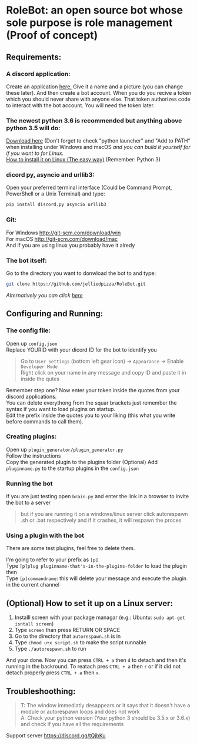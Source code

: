# RoleBot: an open source bot whose sole purpose is role management (Proof of concept)


## **Requirements:**

### **A discord application**:
Create an application [here.](https://discordapp.com/developers/applications/me)
Give it a name and a picture (you can change these later).
And then create a bot account.
When you do you recive a token which you should never share with anyone else. That token authorizes code to interact with the bot account.
You will need the token later.


### **The newest python 3.6** is recommended but anything above python 3.5 will do:
[Download here](https://www.python.org/downloads/release) (Don't forget to check "python launcher" and "Add to PATH" when installing under Windows and macOS *and you can build it yourself  for if you want to for Linux.*  
[How to install it on Linux (The easy way)](https://packaging.python.org/guides/installing-using-linux-tools/) (Remember: Python 3)


### **dicord py, asyncio and urllib3**:
Open your preferred terminal interface (Could be Command Prompt, PowerShell or a Unix Terminal) and type:
```python
pip install discord.py asyncio urllib3
```

### **Git**:
For Windows http://git-scm.com/download/win  
For macOS http://git-scm.com/download/mac  
And if you are using linux you probably have it alredy


### **The bot itself**:
Go to the directory you want to donwload the bot to and type:
```bash
git clone https://github.com/jelliedpizza/RoleBot.git
```
*Alternatively you can click [here](https://github.com/jelliedpizza/RoleBot/archive/master.zip)*



## **Configuring and Running:**

### **The config file**:
Open up `config.json`   
Replace YOURID with your dicord ID for the bot to identify you
> Go to `User Settings` (bottom left gear icon) -> `Appearance` -> Enable `Developer Mode`  
> Right click on your name in any message and copy ID and paste it in inside the qutes  

Remember step one? Now enter your token inside the quotes from your discord applications.  
You can delete everythong from the squar brackets just remember the syntax if you want to load plugins on startup.  
Edit the prefix inside the quotes you to your liking (this what you write before commands to call them).

### **Creating plugins**:
Open up ``plugin_generator/plugin_generator.py``  
Follow the instructions  
Copy the generated plugin to the plugins folder
(Optional) Add `pluginname.py` to the startup plugins in the `config.json`

### **Running the bot**
If you are just testing open `brain.py` and enter the link in a browser to invite the bot to a server  
> but if you are running it on a windows/linux server click autorespawn .sh or .bat respectively and if it crashes, it will respawn the proces

### **Using a plugin with the bot**
There are some test plugins, feel free to delete them.  

I'm going to refer to your prefix as `[p]`  
Type `[p]plug pluginname-that's-in-the-plugins-folder` to load the plugin then  
Type `[p]commandname`: this will delete your message and execute the plugin in the current channel  




## **(Optional) How to set it up on a Linux server:**

1. Installl screen with your package managar (e.g.: Ubuntu: `sudo apt-get isntall screen`)
1. Type `screen` than press RETURN OR SPACE
1. Go to the directory that `autorespawn.sh` is in
1. Type ``chmod u+x script.sh`` to make the script runnable
1. Type `./autorespawn.sh` to run  

And your done. Now you can press `CTRL + a` then `d` to detach and then it's running in the backround. To reatach pres `CTRL + a` then `r` or if it did not detach properly press `CTRL + a` then `x`. 



## **Troubleshoothing:**

> T: The window immediatly desappears or it says that it doesn't have a module or autorespawn loops and does not work  
> A: Check your python version (Your python 3 should be 3.5.x or 3.6.x) and check if you have all the requirements  

Support server https://discord.gg/tQjbKu